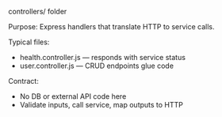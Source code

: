controllers/ folder

Purpose: Express handlers that translate HTTP to service calls.

Typical files:
- health.controller.js — responds with service status
- user.controller.js — CRUD endpoints glue code

Contract:
- No DB or external API code here
- Validate inputs, call service, map outputs to HTTP
